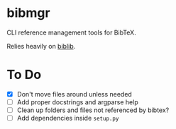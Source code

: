 # bibmgr

CLI reference management tools for BibTeX.

Relies heavily on [biblib](https://github.com/aclements/biblib).

# To Do

- [x] Don't move files around unless needed
- [ ] Add proper docstrings and argparse help
- [ ] Clean up folders and files not referenced by bibtex?
- [ ] Add dependencies inside `setup.py`

